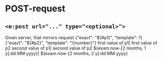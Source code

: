 # POST-request
## `<e:post url="..." type="<optional>">`

<div>
    <e:summary/>
    <e:given>
        Given server, that mirrors request
    </e:given>
    <e:example name="Parametrized cases" status="ExpectedToFail">
        <e:post url="relative/url" print="true">
            <e:case desc="Wrong response"  values=",">
                <body>
                    {"exact": "${#p1}", "template": 1}
                </body>
                <expected>
                    {"exact": "${#p2}", "template": "!{number}"}
                </expected>
                <where vars="p1, p2" separator="|">
                    <vals>first value of p1| first value of p2</vals>
                    <vals>second value of p1| second value of p2</vals>
                    <vals>${exam.now-[2 months, 1 y]:dd.MM.yyyy}| ${exam.now-[2 months, 2 y]:dd.MM.yyyy}</vals>
                </where>
            </e:case>
        </e:post>
    </e:example>
</div>